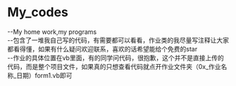 # My_codes
--My home work,my programs  
--包含了一堆我自己写的代码，有需要都可以看看，作业类的我尽量写注释让大家都看得懂，如果有什么疑问欢迎联系，喜欢的话希望能给个免费的star  
--作业的具体位置在vb里面，有的同学问代码，很抱歉，这个并不是直接上传的代码，而是整个项目文件，如果真的只想查看代码就点开作业文件夹（0x_作业名称_日期）form1.vb即可  
